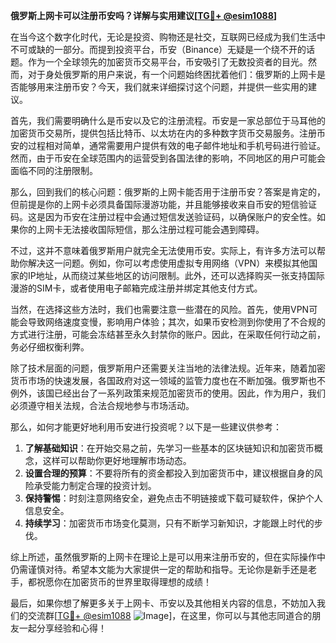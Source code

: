 **俄罗斯上网卡可以注册币安吗？详解与实用建议[[TG💪+ @esim1088](https://t.me/s/esim1088)]**

在当今这个数字化时代，无论是投资、购物还是社交，互联网已经成为我们生活中不可或缺的一部分。而提到投资平台，币安（Binance）无疑是一个绕不开的话题。作为一个全球领先的加密货币交易平台，币安吸引了无数投资者的目光。然而，对于身处俄罗斯的用户来说，有一个问题始终困扰着他们：俄罗斯的上网卡是否能够用来注册币安？今天，我们就来详细探讨这个问题，并提供一些实用的建议。

首先，我们需要明确什么是币安以及它的注册流程。币安是一家总部位于马耳他的加密货币交易所，提供包括比特币、以太坊在内的多种数字货币交易服务。注册币安的过程相对简单，通常需要用户提供有效的电子邮件地址和手机号码进行验证。然而，由于币安在全球范围内的运营受到各国法律的影响，不同地区的用户可能会面临不同的注册限制。

那么，回到我们的核心问题：俄罗斯的上网卡能否用于注册币安？答案是肯定的，但前提是你的上网卡必须具备国际漫游功能，并且能够接收来自币安的短信验证码。这是因为币安在注册过程中会通过短信发送验证码，以确保账户的安全性。如果你的上网卡无法接收国际短信，那么注册过程可能会遇到障碍。

不过，这并不意味着俄罗斯用户就完全无法使用币安。实际上，有许多方法可以帮助你解决这一问题。例如，你可以考虑使用虚拟专用网络（VPN）来模拟其他国家的IP地址，从而绕过某些地区的访问限制。此外，还可以选择购买一张支持国际漫游的SIM卡，或者使用电子邮箱完成注册并绑定其他支付方式。

当然，在选择这些方法时，我们也需要注意一些潜在的风险。首先，使用VPN可能会导致网络速度变慢，影响用户体验；其次，如果币安检测到你使用了不合规的方式进行注册，可能会冻结甚至永久封禁你的账户。因此，在采取任何行动之前，务必仔细权衡利弊。

除了技术层面的问题，俄罗斯用户还需要关注当地的法律法规。近年来，随着加密货币市场的快速发展，各国政府对这一领域的监管力度也在不断加强。俄罗斯也不例外，该国已经出台了一系列政策来规范加密货币的使用。因此，作为用户，我们必须遵守相关法规，合法合规地参与市场活动。

那么，如何才能更好地利用币安进行投资呢？以下是一些建议供参考：

1. **了解基础知识**：在开始交易之前，先学习一些基本的区块链知识和加密货币概念，这样可以帮助你更好地理解市场动态。
2. **设置合理的预算**：不要将所有的资金都投入到加密货币中，建议根据自身的风险承受能力制定合理的投资计划。
3. **保持警惕**：时刻注意网络安全，避免点击不明链接或下载可疑软件，保护个人信息安全。
4. **持续学习**：加密货币市场变化莫测，只有不断学习新知识，才能跟上时代的步伐。

综上所述，虽然俄罗斯的上网卡在理论上是可以用来注册币安的，但在实际操作中仍需谨慎对待。希望本文能为大家提供一定的帮助和指导。无论你是新手还是老手，都祝愿你在加密货币的世界里取得理想的成绩！

最后，如果你想了解更多关于上网卡、币安以及其他相关内容的信息，不妨加入我们的交流群[[TG💪+ @esim1088](https://t.me/s/esim1088) ![Image](https://i.postimg.cc/4NQfJmqS/Snipaste-2025-05-13-00-14-12.png)]，在这里，你可以与其他志同道合的朋友一起分享经验和心得！
